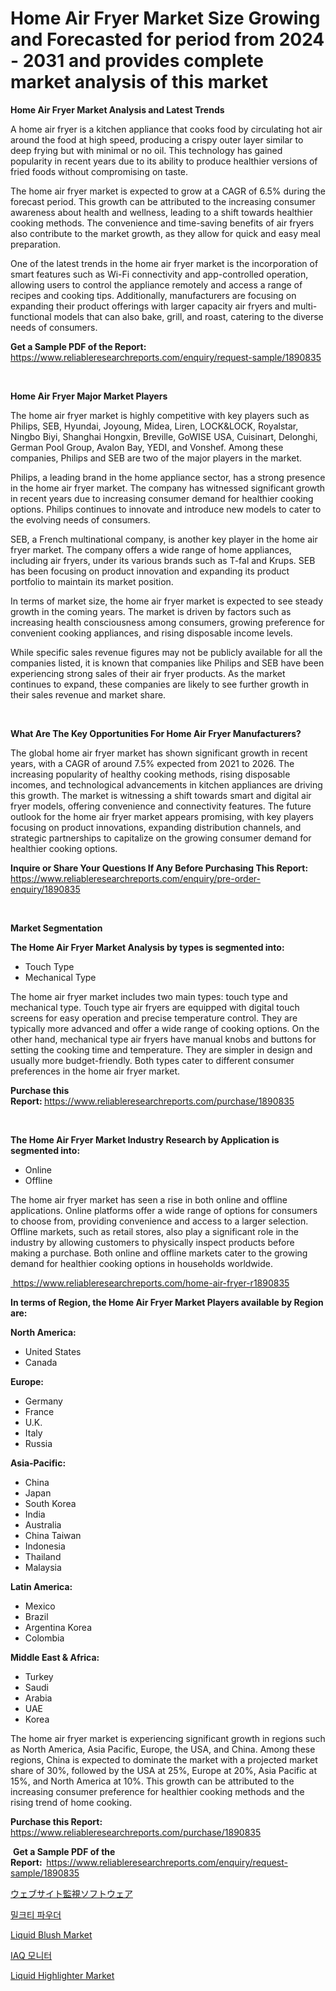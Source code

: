<p><h1>Home Air Fryer Market Size Growing and Forecasted for period from 2024 - 2031 and provides complete market analysis of this market</h1></p><p><strong>Home Air Fryer Market Analysis and Latest Trends</strong></p>
<p><p>A home air fryer is a kitchen appliance that cooks food by circulating hot air around the food at high speed, producing a crispy outer layer similar to deep frying but with minimal or no oil. This technology has gained popularity in recent years due to its ability to produce healthier versions of fried foods without compromising on taste.</p><p>The home air fryer market is expected to grow at a CAGR of 6.5% during the forecast period. This growth can be attributed to the increasing consumer awareness about health and wellness, leading to a shift towards healthier cooking methods. The convenience and time-saving benefits of air fryers also contribute to the market growth, as they allow for quick and easy meal preparation.</p><p>One of the latest trends in the home air fryer market is the incorporation of smart features such as Wi-Fi connectivity and app-controlled operation, allowing users to control the appliance remotely and access a range of recipes and cooking tips. Additionally, manufacturers are focusing on expanding their product offerings with larger capacity air fryers and multi-functional models that can also bake, grill, and roast, catering to the diverse needs of consumers.</p></p>
<p><strong>Get a Sample PDF of the Report:&nbsp;</strong> <a href="https://www.reliableresearchreports.com/enquiry/request-sample/1890835">https://www.reliableresearchreports.com/enquiry/request-sample/1890835</a></p>
<p>&nbsp;</p>
<p><strong>Home Air Fryer Major Market Players</strong></p>
<p><p>The home air fryer market is highly competitive with key players such as Philips, SEB, Hyundai, Joyoung, Midea, Liren, LOCK&LOCK, Royalstar, Ningbo Biyi, Shanghai Hongxin, Breville, GoWISE USA, Cuisinart, Delonghi, German Pool Group, Avalon Bay, YEDI, and Vonshef. Among these companies, Philips and SEB are two of the major players in the market.</p><p>Philips, a leading brand in the home appliance sector, has a strong presence in the home air fryer market. The company has witnessed significant growth in recent years due to increasing consumer demand for healthier cooking options. Philips continues to innovate and introduce new models to cater to the evolving needs of consumers.</p><p>SEB, a French multinational company, is another key player in the home air fryer market. The company offers a wide range of home appliances, including air fryers, under its various brands such as T-fal and Krups. SEB has been focusing on product innovation and expanding its product portfolio to maintain its market position.</p><p>In terms of market size, the home air fryer market is expected to see steady growth in the coming years. The market is driven by factors such as increasing health consciousness among consumers, growing preference for convenient cooking appliances, and rising disposable income levels.</p><p>While specific sales revenue figures may not be publicly available for all the companies listed, it is known that companies like Philips and SEB have been experiencing strong sales of their air fryer products. As the market continues to expand, these companies are likely to see further growth in their sales revenue and market share.</p></p>
<p>&nbsp;</p>
<p><strong>What Are The Key Opportunities For Home Air Fryer Manufacturers?</strong></p>
<p><p>The global home air fryer market has shown significant growth in recent years, with a CAGR of around 7.5% expected from 2021 to 2026. The increasing popularity of healthy cooking methods, rising disposable incomes, and technological advancements in kitchen appliances are driving this growth. The market is witnessing a shift towards smart and digital air fryer models, offering convenience and connectivity features. The future outlook for the home air fryer market appears promising, with key players focusing on product innovations, expanding distribution channels, and strategic partnerships to capitalize on the growing consumer demand for healthier cooking options.</p></p>
<p><strong>Inquire or Share Your Questions If Any Before Purchasing This Report:</strong> <a href="https://www.reliableresearchreports.com/enquiry/pre-order-enquiry/1890835">https://www.reliableresearchreports.com/enquiry/pre-order-enquiry/1890835</a></p>
<p>&nbsp;</p>
<p><strong>Market Segmentation</strong></p>
<p><strong>The Home Air Fryer Market Analysis by types is segmented into:</strong></p>
<p><ul><li>Touch Type</li><li>Mechanical Type</li></ul></p>
<p><p>The home air fryer market includes two main types: touch type and mechanical type. Touch type air fryers are equipped with digital touch screens for easy operation and precise temperature control. They are typically more advanced and offer a wide range of cooking options. On the other hand, mechanical type air fryers have manual knobs and buttons for setting the cooking time and temperature. They are simpler in design and usually more budget-friendly. Both types cater to different consumer preferences in the home air fryer market.</p></p>
<p><strong>Purchase this Report:&nbsp;</strong><a href="https://www.reliableresearchreports.com/purchase/1890835">https://www.reliableresearchreports.com/purchase/1890835</a></p>
<p>&nbsp;</p>
<p><strong>The Home Air Fryer Market Industry Research by Application is segmented into:</strong></p>
<p><ul><li>Online</li><li>Offline</li></ul></p>
<p><p>The home air fryer market has seen a rise in both online and offline applications. Online platforms offer a wide range of options for consumers to choose from, providing convenience and access to a larger selection. Offline markets, such as retail stores, also play a significant role in the industry by allowing customers to physically inspect products before making a purchase. Both online and offline markets cater to the growing demand for healthier cooking options in households worldwide.</p></p>
<p><a href="https://www.reliableresearchreports.com/home-air-fryer-r1890835">&nbsp;https://www.reliableresearchreports.com/home-air-fryer-r1890835</a></p>
<p><strong>In terms of Region, the Home Air Fryer Market Players available by Region are:</strong></p>
<p>
    <p> <strong> North America: </strong>
        <ul>
            <li>United States</li>
            <li>Canada</li>
        </ul>
        </p> 
    <p> <strong> Europe: </strong>
        <ul>
            <li>Germany</li>
            <li>France</li>
            <li>U.K.</li>
            <li>Italy</li>
            <li>Russia</li>
        </ul>
        </p> 
    <p> <strong> Asia-Pacific: </strong>
        <ul>
            <li>China</li>
            <li>Japan</li>
            <li>South Korea</li>
            <li>India</li>
            <li>Australia</li>
            <li>China Taiwan</li>
            <li>Indonesia</li>
            <li>Thailand</li>
            <li>Malaysia</li>
        </ul>
        </p> 
    <p> <strong> Latin America: </strong>
        <ul>
            <li>Mexico</li>
            <li>Brazil</li>
            <li>Argentina Korea</li>
            <li>Colombia</li>
        </ul>
        </p> 
    <p> <strong> Middle East & Africa: </strong>
        <ul>
            <li>Turkey</li>
            <li>Saudi</li>
            <li>Arabia</li>
            <li>UAE</li>
            <li>Korea</li>
        </ul>
    </p>
    </p>
<p><p>The home air fryer market is experiencing significant growth in regions such as North America, Asia Pacific, Europe, the USA, and China. Among these regions, China is expected to dominate the market with a projected market share of 30%, followed by the USA at 25%, Europe at 20%, Asia Pacific at 15%, and North America at 10%. This growth can be attributed to the increasing consumer preference for healthier cooking methods and the rising trend of home cooking.</p></p>
<p><strong>Purchase this Report: </strong><a href="https://www.reliableresearchreports.com/purchase/1890835">https://www.reliableresearchreports.com/purchase/1890835</a></p>
<p>&nbsp;<strong>Get a Sample PDF of the Report:&nbsp;&nbsp;</strong><a href="https://www.reliableresearchreports.com/enquiry/request-sample/1890835">https://www.reliableresearchreports.com/enquiry/request-sample/1890835</a></p>
<p><strong></strong></p>
<p><p><a href="https://medium.com/@royfoote921/%E3%82%A6%E3%82%A7%E3%83%96%E3%82%B5%E3%82%A4%E3%83%88%E7%9B%A3%E8%A6%96%E3%82%BD%E3%83%95%E3%83%88%E3%82%A6%E3%82%A7%E3%82%A2%E3%81%AE%E5%B8%82%E5%A0%B4%E8%A6%8F%E6%A8%A1-%E3%82%B7%E3%82%A7%E3%82%A2-%E3%83%88%E3%83%AC%E3%83%B3%E3%83%89%E5%88%86%E6%9E%90%E3%83%AC%E3%83%9D%E3%83%BC%E3%83%88-%E6%9C%80%E7%B5%82%E5%88%A9%E7%94%A8%E8%80%85-%E5%A4%A7%E4%BC%81%E6%A5%AD-%E4%B8%AD%E5%B0%8F%E4%BC%81%E6%A5%AD-%E5%8E%9F%E6%9D%90%E6%96%99%E5%88%A5-2031%E5%B9%B4%E3%81%BE%E3%81%A7%E3%81%AE%E4%BA%88%E6%B8%AC%E3%81%AB%E3%81%A4%E3%81%84%E3%81%A6-e232187a2496">ウェブサイト監視ソフトウェア</a></p><p><a href="https://medium.com/@kelvinfeenrey98677/%EC%9A%B0%EC%9C%A0%EC%B0%A8-%EB%B6%84%EB%A7%90-%EC%8B%9C%EC%9E%A5-%EB%8F%99%ED%96%A5-%EB%B0%8F-%EB%B6%84%EC%84%9D-%EB%AF%B8%EB%9E%98-%EC%84%B1%EC%9E%A5%EC%9D%84-%EC%9C%84%ED%95%9C-%EA%B8%B0%ED%9A%8C-%EB%B0%8F-%EB%8F%84%EC%A0%84-%EC%9A%94%EC%9D%B8-2024-2031-0aa8d887ab5b">밀크티 파우더</a></p><p><a href="https://github.com/gulaimolin/Market-Research-Report-List-5/blob/main/liquid-blush-market.md">Liquid Blush Market</a></p><p><a href="https://medium.com/@kelvinfeenrey98677/iaq-%EB%AA%A8%EB%8B%88%ED%84%B0-%EC%8B%9C%EC%9E%A5-%EC%A1%B0%EC%82%AC-%EB%B3%B4%EA%B3%A0%EC%84%9C-2024%EB%85%84%EB%B6%80%ED%84%B0-2031%EB%85%84%EA%B9%8C%EC%A7%80-6-5-%EC%9D%98-%EC%95%88%EC%A0%95%EC%A0%81%EC%9D%B8-cagr%EB%A1%9C%EC%9D%98-%EC%8B%9C%EC%9E%A5-%EC%98%88%EC%B8%A1-%EB%B0%8F-%EC%84%B1%EC%9E%A5-%EC%A0%84%EB%A7%9D-b8a7ff80fcc2">IAQ 모니터</a></p><p><a href="https://github.com/mauripalmi/Market-Research-Report-List-4/blob/main/liquid-highlighter-market.md">Liquid Highlighter Market</a></p></p>